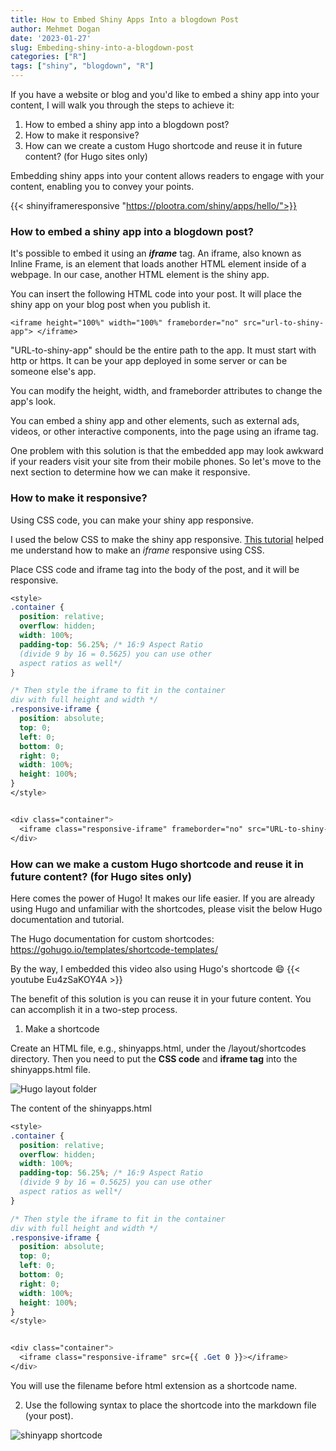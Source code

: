 ```yaml
---
title: How to Embed Shiny Apps Into a blogdown Post
author: Mehmet Dogan
date: '2023-01-27'
slug: Embeding-shiny-into-a-blogdown-post
categories: ["R"]
tags: ["shiny", "blogdown", "R"]
---
```


If you have a website or blog and you'd like to embed a shiny app into your content, I will walk you through the steps to achieve it: 

1. How to embed a shiny app into a blogdown post?
2. How to make it responsive?
3. How can we create a custom Hugo shortcode and reuse it in future content? (for Hugo sites only)


Embedding shiny apps into your content allows readers to engage with your content, enabling you to convey your points.

{{< shinyiframeresponsive "https://plootra.com/shiny/apps/hello/">}}


### How to embed a shiny app into a blogdown post?
It's possible to embed it using an ***iframe*** tag. An iframe, also known as Inline Frame, is an element that loads another HTML element inside of a webpage. In our case, another HTML element is the shiny app. 

You can insert the following HTML code into your post. It will place the shiny app on your blog post when you publish it.

```
<iframe height="100%" width="100%" frameborder="no" src="url-to-shiny-app"> </iframe>
```

"URL-to-shiny-app" should be the entire path to the app. It must start with http or https. It can be your app deployed in some server or can be someone else's app.

You can modify the height, width, and frameborder attributes to change the app's look.

You can embed a shiny app and other elements, such as external ads, videos, or other interactive components, into the page using an iframe tag.

One problem with this solution is that the embedded app may look awkward if your readers visit your site from their mobile phones. So let's move to the next section to determine how we can make it responsive.



### How to make it responsive?

Using CSS code, you can make your shiny app responsive.

I used the below CSS to make the shiny app responsive. [This tutorial](https://www.w3schools.com/howto/howto_css_responsive_iframes.asp) helped me understand how to make an *iframe* responsive using CSS.

Place CSS code and iframe tag into the body of the post, and it will be responsive.

```css
<style>
.container {
  position: relative;
  overflow: hidden;
  width: 100%;
  padding-top: 56.25%; /* 16:9 Aspect Ratio
  (divide 9 by 16 = 0.5625) you can use other
  aspect ratios as well*/
}

/* Then style the iframe to fit in the container
div with full height and width */
.responsive-iframe {
  position: absolute;
  top: 0;
  left: 0;
  bottom: 0;
  right: 0;
  width: 100%;
  height: 100%;
}
</style>


<div class="container"> 
  <iframe class="responsive-iframe" frameborder="no" src="URL-to-shiny-app"></iframe>
</div>
```



### How can we make a custom Hugo shortcode and reuse it in future content? (for Hugo sites only)

Here comes the power of Hugo! It makes our life easier. If you are already using Hugo and unfamiliar with the shortcodes, please visit the below Hugo documentation and tutorial.


The Hugo documentation for custom shortcodes: https://gohugo.io/templates/shortcode-templates/

By the way, I embedded this video also using Hugo's shortcode :smile:
{{< youtube Eu4zSaKOY4A >}}


The benefit of this solution is you can reuse it in your future content. You can accomplish it in a two-step process.

1. Make a shortcode

Create an HTML file, e.g., shinyapps.html, under the /layout/shortcodes directory. Then you need to put the **CSS code** and **iframe tag** into the shinyapps.html file.

![Hugo layout folder](C:/Users/ploot/OneDrive/R/plootra/static/hugo_layout_folder.png)


The content of the shinyapps.html
```css
<style>
.container {
  position: relative;
  overflow: hidden;
  width: 100%;
  padding-top: 56.25%; /* 16:9 Aspect Ratio
  (divide 9 by 16 = 0.5625) you can use other
  aspect ratios as well*/
}

/* Then style the iframe to fit in the container
div with full height and width */
.responsive-iframe {
  position: absolute;
  top: 0;
  left: 0;
  bottom: 0;
  right: 0;
  width: 100%;
  height: 100%;
}
</style>


<div class="container"> 
  <iframe class="responsive-iframe" src={{ .Get 0 }}></iframe>
</div>
```


You will use the filename before html extension as a shortcode name. 

2. Use the following syntax to place the shortcode into the markdown file (your post).

![shinyapp shortcode](C:/Users/ploot/OneDrive/R/plootra/static/shinyapps.png)


